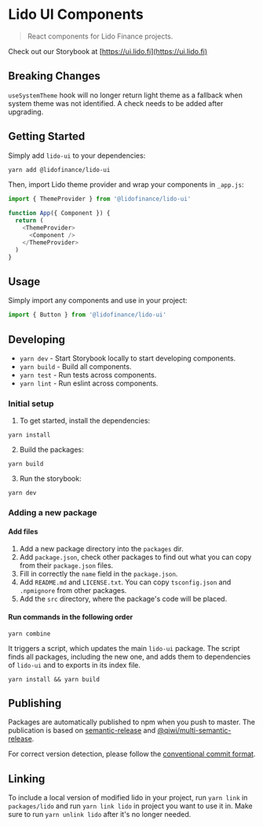# Lido UI Components

> React components for Lido Finance projects.

Check out our Storybook at [https://ui.lido.fi](https://ui.lido.fi)

## Breaking Changes

`useSystemTheme` hook will no longer return light theme as a fallback when system theme was not identified. A check needs to be added after upgrading.

## Getting Started

Simply add `lido-ui` to your dependencies:

```bash
yarn add @lidofinance/lido-ui
```

Then, import Lido theme provider and wrap your components in `_app.js`:

```js
import { ThemeProvider } from '@lidofinance/lido-ui'

function App({ Component }) {
  return (
    <ThemeProvider>
      <Component />
    </ThemeProvider>
  )
}
```

## Usage

Simply import any components and use in your project:

```js
import { Button } from '@lidofinance/lido-ui'
```

## Developing

- `yarn dev` - Start Storybook locally to start developing components.
- `yarn build` - Build all components.
- `yarn test` - Run tests across components.
- `yarn lint` - Run eslint across components.

### Initial setup

1. To get started, install the dependencies:

```
yarn install
```

2. Build the packages:

```
yarn build
```

3. Run the storybook:

```
yarn dev
```

### Adding a new package

#### Add files

1. Add a new package directory into the `packages` dir.
2. Add `package.json`, check other packages to find out what you can copy from their `package.json` files.
3. Fill in correctly the `name` field in the `package.json`.
4. Add `README.md` and `LICENSE.txt`. You can copy `tsconfig.json` and `.npmignore` from other packages.
5. Add the `src` directory, where the package's code will be placed.

#### Run commands in the following order

```
yarn combine
```

It triggers a script, which updates the main `lido-ui` package. The script finds all packages, including the new one,
and adds them to dependencies of `lido-ui` and to exports in its index file.

```
yarn install && yarn build
```

## Publishing

Packages are automatically published to npm when you push to master. The publication is based on [semantic-release](https://github.com/semantic-release/semantic-release) and [@qiwi/multi-semantic-release](https://github.com/qiwi/multi-semantic-release).

For correct version detection, please follow the [conventional commit format](https://www.conventionalcommits.org/en/v1.0.0/).

## Linking

To include a local version of modified lido in your project, run `yarn link` in `packages/lido` and run `yarn link lido` in project you want to use it in. Make sure to run `yarn unlink lido` after it's no longer needed.
